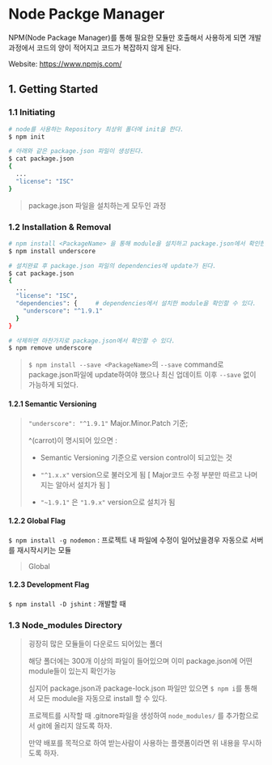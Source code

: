 # Node Packge Manager

NPM(Node Package Manager)를 통해 필요한 모듈만 호출해서 사용하게 되면 개발 과정에서 코드의 양이 적어지고 코드가 복잡하지 않게 된다.

Website: <https://www.npmjs.com/>

## 1. Getting Started

### 1.1 Initiating

```bash
# node를 사용하는 Repository 최상위 폴더에 init을 한다.
$ npm init

# 아래와 같은 package.json 파일이 생성된다.
$ cat package.json
{
  ...
  "license": "ISC"
}
```

> package.json 파일을 설치하는게 모두인 과정



### 1.2 Installation & Removal

```bash
# npm install <PackageName> 을 통해 module을 설치하고 package.json에서 확인한다.
$ npm install underscore

# 설치완료 후 package.json 파일의 dependencies에 update가 된다.
$ cat package.json
{
  ...
  "license": "ISC",
  "dependencies": {		# dependencies에서 설치한 module을 확인할 수 있다.
    "underscore": "^1.9.1" 
  }
}

# 삭제하면 마찬가지로 package.json에서 확인할 수 있다.
$ npm remove underscore
```

> `$ npm install --save <PackageName>`의 `--save` command로 package.json파일에 update하여야 했으나 최신 업데이트 이후 `--save` 없이 가능하게 되었다.



#### 1.2.1 Semantic Versioning

> ` "underscore": "^1.9.1" `  Major.Minor.Patch 기준;
>
> ^(carrot)이 명시되어 있으면 :
>
> - Semantic Versioning 기준으로 version control이 되고있는 것
>
> - `"^1.x.x"` version으로 불러오게 됨 [ Major코드 수정 부분만 따르고 나머지는 알아서 설치가 됨 ]
> - `"~1.9.1"` 은 `"1.9.x"` version으로 설치가 됨



#### 1.2.2 Global Flag

`$ npm install -g nodemon` : 프로젝트 내 파일에 수정이 일어났을경우 자동으로 서버를 재시작시키는 모듈

> Global 



#### 1.2.3 Development Flag

`$ npm install -D jshint` : 개발할 때 



### 1.3 Node_modules Directory

> 굉장히 많은 모듈들이 다운로드 되어있는 폴더
>
> 해당 폴더에는 300개 이상의 파일이 들어있으며 이미 package.json에 어떤 module들이 있는지 확인가능
>
> 심지어 package.json과 package-lock.json 파일만 있으면 `$ npm i`를 통해서 모든 module을 자동으로 install 할 수 있다.
>
> 프로젝트를 시작할 때 .gitnore파일을 생성하여 `node_modules/` 를 추가함으로서 git에 올리지 않도록 하자.
>
> 만약 배포를 목적으로 하여 받는사람이 사용하는 플랫폼이라면 위 내용을 무시하도록 하자.
